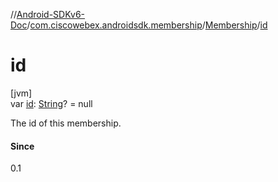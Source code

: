 //[Android-SDKv6-Doc](../../../index.md)/[com.ciscowebex.androidsdk.membership](../index.md)/[Membership](index.md)/[id](id.md)

# id

[jvm]\
var [id](id.md): [String](https://kotlinlang.org/api/latest/jvm/stdlib/kotlin/-string/index.html)? = null

The id of this membership.

#### Since

0.1
